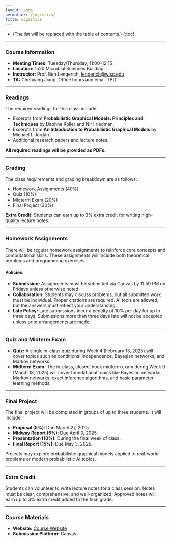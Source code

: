 ```yaml
---
layout: page
permalink: /logistics/
title: Logistics
---
```


* (The list will be replaced with the table of contents.)
{:toc}

***

### Course Information  

- **Meeting Times:** Tuesday/Thursday, 11:00–12:15  
- **Location:** 1520 Microbial Sciences Building  
- **Instructor:** Prof. Ben Lengerich, lengerich@wisc.edu  
- **TA:** Chenyang Jiang, Office hours and email TBD  

***

### Readings

The required readings for this class include:  
- Excerpts from **Probabilistic Graphical Models: Principles and Techniques** by Daphne Koller and Nir Friedman.  
- Excerpts from **An Introduction to Probabilistic Graphical Models** by Michael I. Jordan.  
- Additional research papers and lecture notes.  

**All required readings will be provided as PDFs.**

***

### Grading

The class requirements and grading breakdown are as follows:

- Homework Assignments (40%)  
- Quiz (10%)  
- Midterm Exam (20%)  
- Final Project (30%)  

**Extra Credit:** Students can earn up to 3% extra credit for writing high-quality lecture notes.

***

### Homework Assignments

There will be regular homework assignments to reinforce core concepts and computational skills. These assignments will include both theoretical problems and programming exercises.

#### Policies:
- **Submission:** Assignments must be submitted via Canvas by 11:59 PM on Fridays unless otherwise noted.  
- **Collaboration:** Students may discuss problems, but all submitted work must be individual. Proper citations are required. AI tools are allowed, but the answers must reflect your understanding.  
- **Late Policy:** Late submissions incur a penalty of 10% per day for up to three days. Submissions more than three days late will not be accepted unless prior arrangements are made.  

***

### Quiz and Midterm Exam

- **Quiz:** A single in-class quiz during Week 4 (February 13, 2025) will cover topics such as conditional independence, Bayesian networks, and Markov networks.  
- **Midterm Exam:** The in-class, closed-book midterm exam during Week 9 (March 18, 2025) will cover foundational topics like Bayesian networks, Markov networks, exact inference algorithms, and basic parameter learning methods.

***

### Final Project

The final project will be completed in groups of up to three students. It will include:  
- **Proposal (5%)**: Due March 27, 2025.  
- **Midway Report (5%)**: Due April 3, 2025.  
- **Presentation (10%)**: During the final week of class.  
- **Final Report (15%)**: Due May 3, 2025.  

Projects may explore probabilistic graphical models applied to real-world problems or modern probabilistic AI topics.

***

### Extra Credit

Students can volunteer to write lecture notes for a class session. Notes must be clear, comprehensive, and well-organized. Approved notes will earn up to 3% extra credit added to the final grade.

***

### Course Materials

- **Website:** [Course Website](https://lengerichlab.github.io/pgm-spring-2025)  
- **Submission Platform:** Canvas  
